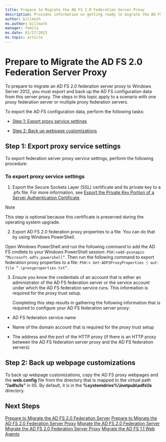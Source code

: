 ```yaml
---
title: Prepare to Migrate the AD FS 2.0 Federation Server Proxy
description: Provides information on getting ready to migrate the AD FS server proxy to Windows Server 2012.
author: billmath
ms.author: billmath
manager: femila
ms.date: 01/27/2023
ms.topic: article
---
```


# Prepare to Migrate the AD FS 2.0 Federation Server Proxy

To prepare to migrate an AD FS 2.0 federation server proxy to Windows Server 2012, you must export and back up the AD FS configuration data from this server proxy.  The steps in this topic apply to a scenario with one proxy federation server or multiple proxy federation servers.

 To export the AD FS configuration data, perform the following tasks:

-   [Step 1: Export proxy service settings](#step-1-export-proxy-service-settings)

-   [Step 2: Back up webpage customizations](#step-2-back-up-webpage-customizations)

##  Step 1: Export proxy service settings
 To export federation server proxy service settings, perform the following procedure:

### To export proxy service settings

1.  Export the Secure Sockets Layer (SSL) certificate and its private key to a .pfx file. For more information, see [Export the Private Key Portion of a Server Authentication Certificate](export-the-private-key-portion-of-a-server-authentication-certificate.md).

> [!NOTE]
>  This step is optional because this certificate is preserved during the operating system upgrade.

2. Export AD FS 2.0 federation proxy properties to a file. You can do that by using Windows PowerShell.

Open Windows PowerShell and run the following command to add the AD FS cmdlets to your Windows PowerShell session: `PSH:>add-pssnapin “Microsoft.adfs.powershell”`. Then run the following command to export federation proxy properties to a file: `PSH:> Get-ADFSProxyProperties | out-file “.\proxyproperties.txt”`.

3. Ensure you know the credentials of an account that is either an administrator of the AD FS federation server or the service account under which the AD FS federation service runs.  This information is required for the proxy trust setup.

   Completing this step results in gathering the following information that is required to configure your AD FS federation server proxy:

-   AD FS federation service name

-   Name of the domain account that is required for the proxy trust setup

-   The address and the port of the HTTP proxy (if there is an HTTP proxy between the AD FS federation server proxy and the AD FS federation servers)

##  Step 2: Back up webpage customizations
 To back up webpage customizations, copy the AD FS proxy webpages and the **web.config** file from the directory that is mapped to the virtual path **“/adfs/ls”** in IIS.  By default, it is in the **%systemdrive%\inetpub\adfs\ls** directory.

## Next Steps
 [Prepare to Migrate the AD FS 2.0 Federation Server](prepare-to-migrate-ad-fs-fed-server.md)
 [Prepare to Migrate the AD FS 2.0 Federation Server Proxy](prepare-to-migrate-ad-fs-fed-proxy.md)
 [Migrate the AD FS 2.0 Federation Server](migrate-the-ad-fs-fed-server.md)
 [Migrate the AD FS 2.0 Federation Server Proxy](migrate-the-ad-fs-2-fed-server-proxy.md)
 [Migrate the AD FS 1.1 Web Agents](migrate-the-ad-fs-web-agent.md)
